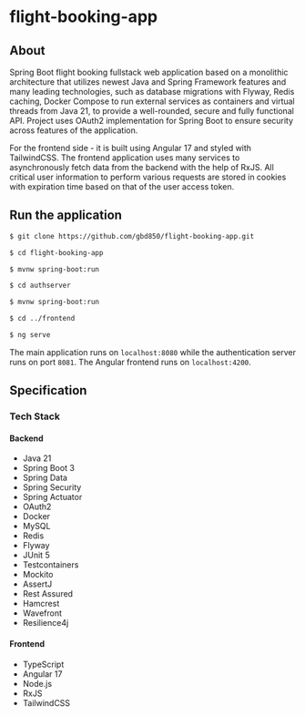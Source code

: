 # flight-booking-app
## About

Spring Boot flight booking fullstack web application based on a monolithic architecture that utilizes newest Java and Spring Framework features and many leading technologies, such as database migrations with Flyway, Redis caching, Docker Compose to run external services as containers and virtual threads from Java 21, to provide a well-rounded, secure and fully functional API. Project uses OAuth2 implementation for Spring Boot to ensure security across features of the application.

For the frontend side - it is built using Angular 17 and styled with TailwindCSS. The frontend application uses many services to asynchronously fetch data from the backend with the help of RxJS. All critical user information to perform various requests are stored in cookies with expiration time based on that of the user access token.



## Run the application
```bash
$ git clone https://github.com/gbd850/flight-booking-app.git

$ cd flight-booking-app

$ mvnw spring-boot:run

$ cd authserver

$ mvnw spring-boot:run

$ cd ../frontend

$ ng serve
```
The main application runs on `localhost:8080` while the authentication server runs on port `8081`.
The Angular frontend runs on `localhost:4200`.

## Specification

### Tech Stack

#### Backend

* Java 21
* Spring Boot 3
* Spring Data
* Spring Security
* Spring Actuator
* OAuth2
* Docker
* MySQL
* Redis
* Flyway
* JUnit 5
* Testcontainers
* Mockito
* AssertJ
* Rest Assured
* Hamcrest
* Wavefront
* Resilience4j

#### Frontend

* TypeScript
* Angular 17
* Node.js
* RxJS
* TailwindCSS
